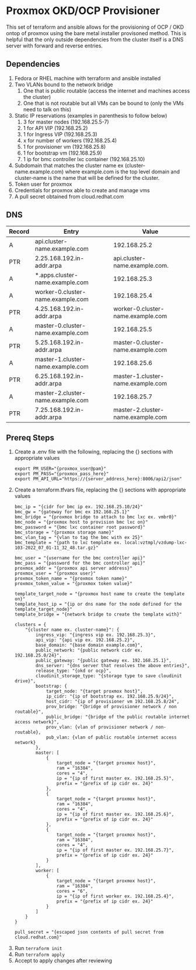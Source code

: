# Proxmox OKD/OCP Provisioner

This set of terraform and ansible allows for the provisioning of OCP / OKD ontop of proxmox using the bare metal installer provisoned method.  This is helpful that the only outside dependencies from the cluster itself is a DNS server with forward and reverse entries. 

## Dependencies

1. Fedora or RHEL machine with terraform and ansible installed
1. Two VLANs bound to the network bridge
    1. One that is public routable (access the internet and machines access the cluster)
    1. One that is not routable but all VMs can be bound to (only the VMs need to talk on this)
1. Static IP reservations (examples in parenthesis to follow below)
    1. 3 for master nodes (192.168.25.5-7)
    1. 1 for API VIP (192.168.25.2)
    1. 1 for Ingress VIP (192.168.25.3)
    1. x for number of workers (192.168.25.4)
    1. 1 for provisioner vm (192.168.25.8)
    1. 1 for bootstrap vm (192.168.25.9)
    1. 1 ip for bmc controller lxc container (192.168.25.10)
1. Subdomain that matches the cluster name ex (cluster-name.example.com) where example.com is the top level domain and cluster-name is the name that will be defined for the cluster.
1. Token user for proxmox
1. Credentials for proxmox able to create and manage vms
1. A pull secret obtained from cloud.redhat.com

## DNS

| Record | Entry                             | Value                             |
| ------ | --------------------------------- | --------------------------------- |
| A      | api.cluster-name.example.com      | 192.168.25.2                      |
| PTR    | 2.25.168.192.in-addr.arpa         | api.cluster-name.example.com.     |
| A      | *.apps.cluster-name.example.com   | 192.168.25.3                      |
| A      | worker-0.cluster-name.example.com | 192.168.25.4                      |
| PTR    | 4.25.168.192.in-addr.arpa         | worker-0.cluster-name.example.com |
| A      | master-0.cluster-name.example.com | 192.168.25.5                      |
| PTR    | 5.25.168.192.in-addr.arpa         | master-0.cluster-name.example.com |
| A      | master-1.cluster-name.example.com | 192.168.25.6                      |
| PTR    | 6.25.168.192.in-addr.arpa         | master-1.cluster-name.example.com |
| A      | master-2.cluster-name.example.com | 192.168.25.7                      |
| PTR    | 7.25.168.192.in-addr.arpa         | master-2.cluster-name.example.com |

## Prereq Steps
1. Create a .env file with the following, replacing the {} sections with appropriate values
    ```
    export PM_USER="{proxmox_user@pam}"
    export PM_PASS="{proxmox_pass_here}"
    export PM_API_URL="https://{server_address_here}:8006/api2/json"
    ```
1. Create a terraform.tfvars file, replacing the {} sections with appropriate values
    ```
    bmc_ip = "{cidr for bmc ip ex. 192.168.25.10/24}"
    bmc_gw = "{gateway for bmc ex 192.168.25.1}"
    bmc_bridge = "{proxmox bridge to attach to bmc lxc ex. vmbr0}"
    bmc_node = "{proxmox host to provision bmc lxc on}"
    bmc_password = "{bmc lxc container root password}"
    bmc_storage = "{proxmox storage name}"
    bmc_vlan_tag = "{vlan to tag the bmc with ex 25}"
    bmc_template = "{path to lxc template ex. local:vztmpl/vzdump-lxc-103-2022_07_01-11_32_48.tar.gz}"

    bmc_user = "{username for the bmc controller api}"
    bmc_pass = "{password for the bmc controller api}"
    proxmox_addr = "{proxmox api server address}"
    proxmox_user = "{proxmox user}"
    proxmox_token_name = "{proxmox token name}"
    proxmox_token_value = "{proxmox token value}"

    template_target_node = "{proxmox host name to create the template on}"
    template_host_ip = "{ip or dns name for the node defined for the template_target_node}"
    template_bridge = "{network bridge to create the template with}"

    clusters = {
        "{cluster name ex. cluster-name}": {
            ingress_vip: "{ingress vip ex. 192.168.25.3}",
            api_vip: "{api vip ex. 192.168.25.2}",
            base_domain: "{base domain example.com}",
            public_network: "{public network cidr ex. 192.168.25.0/24}",
            public_gateway: "{public gateway ex. 192.168.25.1}",
            dns_server: "{dns server that resolves the above entries}",
            release_type: "{okd or ocp}",
            cloudinit_storage_type: "{storage type to save cloudinit drive}",
            bootstrap: {
                target_node: "{target proxmox host}",
                ip_cidr: "{ip of bootstrap ex. 192.168.25.9/24}",
                host_cidr: "{ip of provisioner vm 192.168.25.8/24",
                prov_bridge: "{bridge of provisioner network / non routable}",
                public_bridge: "{bridge of the public routable internet access network}",
                prov_vlan: {vlan of provisioner network / non-routable},
                pub_vlan: {vlan of public routable internet access network}
            },
            master: [
                {
                    target_node = "{target proxmox host}",
                    ram = "16384",
                    cores = "4",
                    ip = "{ip of first master ex. 192.168.25.5}",
                    prefix = "{prefix of ip cidr ex. 24}"
                },
                {
                    target_node = "{target proxmox host}",
                    ram = "16384",
                    cores = "4",
                    ip = "{ip of first master ex. 192.168.25.6}",
                    prefix = "{prefix of ip cidr ex. 24}"
                },
                {
                    target_node = "{target proxmox host}",
                    ram = "16384",
                    cores = "4",
                    ip = "{ip of first master ex. 192.168.25.7}",
                    prefix = "{prefix of ip cidr ex. 24}"
                }
            ],
            worker: [
                {
                    target_node = "{target proxmox host}",
                    ram = "16384",
                    cores = "6",
                    ip = "{ip of first worker ex. 192.168.25.4}",
                    prefix = "{prefix of ip cidr ex. 24}"
                }
            ]
        }
    }

    pull_secret = "{escaped json contents of pull secret from cloud.redhat.com}"
    ```
1. Run `terraform init`
1. Run `terraform apply`
1. Accept to apply changes after reviewing